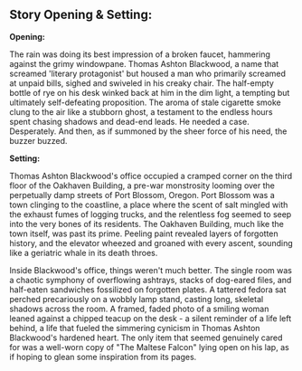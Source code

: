 ## Story Opening & Setting:

**Opening:**

The rain was doing its best impression of a broken faucet, hammering against the grimy windowpane. Thomas Ashton Blackwood, a name that screamed 'literary protagonist' but housed a man who primarily screamed at unpaid bills, sighed and swiveled in his creaky chair. The half-empty bottle of rye on his desk winked back at him in the dim light, a tempting but ultimately self-defeating proposition. The aroma of stale cigarette smoke clung to the air like a stubborn ghost, a testament to the endless hours spent chasing shadows and dead-end leads. He needed a case. Desperately. And then, as if summoned by the sheer force of his need, the buzzer buzzed.

**Setting:**

Thomas Ashton Blackwood's office occupied a cramped corner on the third floor of the Oakhaven Building, a pre-war monstrosity looming over the perpetually damp streets of Port Blossom, Oregon. Port Blossom was a town clinging to the coastline, a place where the scent of salt mingled with the exhaust fumes of logging trucks, and the relentless fog seemed to seep into the very bones of its residents. The Oakhaven Building, much like the town itself, was past its prime. Peeling paint revealed layers of forgotten history, and the elevator wheezed and groaned with every ascent, sounding like a geriatric whale in its death throes.

Inside Blackwood's office, things weren't much better. The single room was a chaotic symphony of overflowing ashtrays, stacks of dog-eared files, and half-eaten sandwiches fossilized on forgotten plates. A tattered fedora sat perched precariously on a wobbly lamp stand, casting long, skeletal shadows across the room. A framed, faded photo of a smiling woman leaned against a chipped teacup on the desk - a silent reminder of a life left behind, a life that fueled the simmering cynicism in Thomas Ashton Blackwood's hardened heart. The only item that seemed genuinely cared for was a well-worn copy of "The Maltese Falcon" lying open on his lap, as if hoping to glean some inspiration from its pages.
